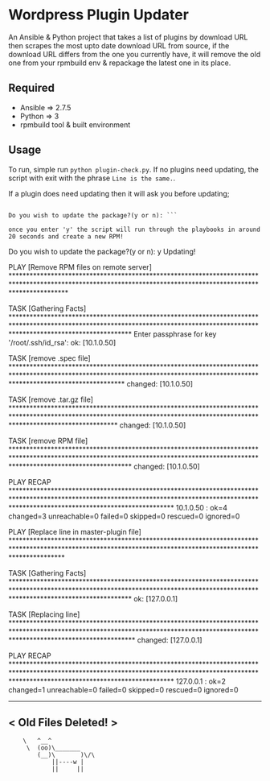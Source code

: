 # Wordpress Plugin Updater


An Ansible & Python project that takes a list of plugins by download URL then scrapes the most upto date download URL from source, if the download URL differs from the one you currently have, it will remove the old one from your rpmbuild env & repackage the latest one in its place.

<h2> Required </h2>

<ul>
  <li> Ansible => 2.7.5 </li>
  <li>Python => 3</li>
  <li> rpmbuild tool & built environment </li>
</ul>

<h2>Usage</h2>

To run, simple run ```python plugin-check.py```.
If no plugins need updating, the script with exit with the phrase ```Line is the same.```.

If a plugin does need updating then it will ask you before updating; 
``` https://downloads.wordpress.org/plugin/404-to-301.3.0.5.zip

Do you wish to update the package?(y or n): ```

once you enter 'y' the script will run through the playbooks in around 20 seconds and create a new RPM!

```
Do you wish to update the package?(y or n): y
Updating!

PLAY [Remove RPM files on remote server] ***************************************************************************************************************************************************************

TASK [Gathering Facts] *********************************************************************************************************************************************************************************
Enter passphrase for key '/root/.ssh/id_rsa': 
ok: [10.1.0.50]

TASK [remove .spec file] *******************************************************************************************************************************************************************************
changed: [10.1.0.50]

TASK [remove .tar.gz file] *****************************************************************************************************************************************************************************
changed: [10.1.0.50]

TASK [remove RPM file] *********************************************************************************************************************************************************************************
changed: [10.1.0.50]

PLAY RECAP *********************************************************************************************************************************************************************************************
10.1.0.50                  : ok=4    changed=3    unreachable=0    failed=0    skipped=0    rescued=0    ignored=0   


PLAY [Replace line in master-plugin file] **************************************************************************************************************************************************************

TASK [Gathering Facts] *********************************************************************************************************************************************************************************
ok: [127.0.0.1]

TASK [Replacing line] **********************************************************************************************************************************************************************************
changed: [127.0.0.1]

PLAY RECAP *********************************************************************************************************************************************************************************************
127.0.0.1                  : ok=2    changed=1    unreachable=0    failed=0    skipped=0    rescued=0    ignored=0   

 ____________________
< Old Files Deleted! >
 --------------------
        \   ^__^
         \  (oo)\_______
            (__)\       )\/\
                ||----w |
                ||     ||
```
